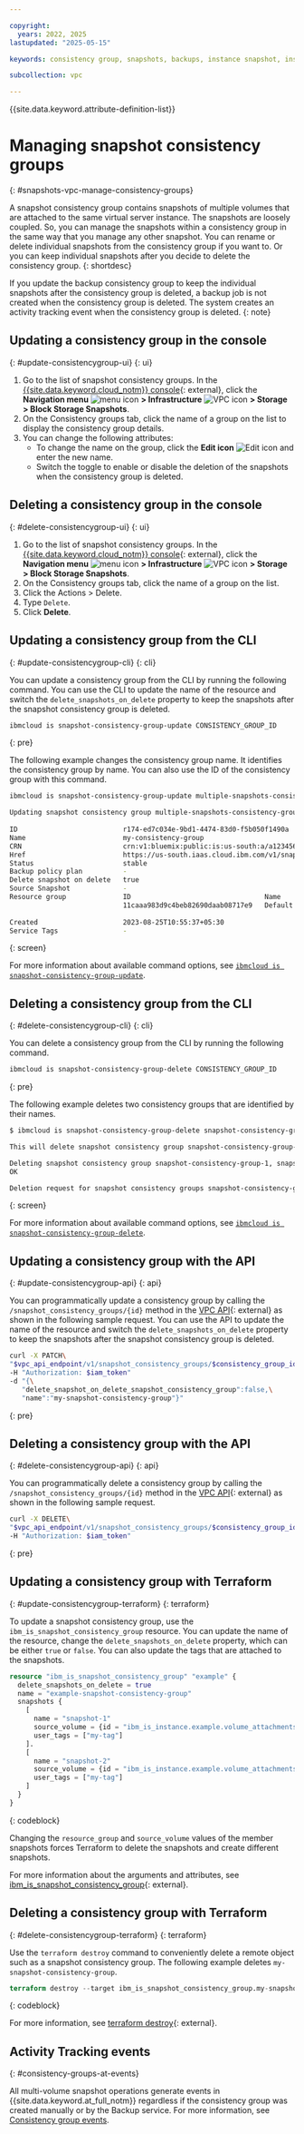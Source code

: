 ```yaml
---

copyright:
  years: 2022, 2025
lastupdated: "2025-05-15"

keywords: consistency group, snapshots, backups, instance snapshot, instance backup,

subcollection: vpc

---
```


{{site.data.keyword.attribute-definition-list}}

# Managing snapshot consistency groups
{: #snapshots-vpc-manage-consistency-groups}

A snapshot consistency group contains snapshots of multiple volumes that are attached to the same virtual server instance. The snapshots are loosely coupled. So, you can manage the snapshots within a consistency group in the same way that you manage any other snapshot. You can rename or delete individual snapshots from the consistency group if you want to. Or you can keep individual snapshots after you decide to delete the consistency group.
{: shortdesc}

If you update the backup consistency group to keep the individual snapshots after the consistency group is deleted, a backup job is not created when the consistency group is deleted. The system creates an activity tracking event when the consistency group is deleted.
{: note}

## Updating a consistency group in the console
{: #update-consistencygroup-ui}
{: ui}

1. Go to the list of snapshot consistency groups. In the [{{site.data.keyword.cloud_notm}} console](/login){: external}, click the **Navigation menu** ![menu icon](../icons/icon_hamburger.svg) **> Infrastructure** ![VPC icon](../icons/vpc.svg) **> Storage > Block Storage Snapshots**.
1. On the Consistency groups tab, click the name of a group on the list to display the consistency group details.
1. You can change the following attributes:
   * To change the name on the group, click the **Edit icon** ![Edit icon](../icons/edit-tagging.svg "Edit") and enter the new name.
   * Switch the toggle to enable or disable the deletion of the snapshots when the consistency group is deleted.

## Deleting a consistency group in the console
{: #delete-consistencygroup-ui}
{: ui}

1. Go to the list of snapshot consistency groups. In the [{{site.data.keyword.cloud_notm}} console](/login){: external}, click the **Navigation menu** ![menu icon](../icons/icon_hamburger.svg) **> Infrastructure** ![VPC icon](../icons/vpc.svg) **> Storage > Block Storage Snapshots**.
1. On the Consistency groups tab, click the name of a group on the list.
1. Click the Actions > Delete.
1. Type `Delete`.
1. Click **Delete**.

## Updating a consistency group from the CLI
{: #update-consistencygroup-cli}
{: cli}

You can update a consistency group from the CLI by running the following command. You can use the CLI to update the name of the resource and switch the `delete_snapshots_on_delete` property to keep the snapshots after the snapshot consistency group is deleted.

```sh
ibmcloud is snapshot-consistency-group-update CONSISTENCY_GROUP_ID
```
{: pre}

The following example changes the consistency group name. It identifies the consistency group by name. You can also use the ID of the consistency group with this command.

```sh
ibmcloud is snapshot-consistency-group-update multiple-snapshots-consistency-group-1 --name my-consistency-group               

Updating snapshot consistency group multiple-snapshots-consistency-group-1 under account Test Account as user test.user@ibm.com...
                               
ID                          r174-ed7c034e-9bd1-4474-83d0-f5b050f1490a   
Name                        my-consistency-group   
CRN                         crn:v1:bluemix:public:is:us-south:a/a1234567::snapshot-consistency-group:r174-ed7c034e-9bd1-4474-83d0-f5b050f1490a   
Href                        https://us-south.iaas.cloud.ibm.com/v1/snapshot_consistency_groups/r174-ed7c034e-9bd1-4474-83d0-f5b050f1490a   
Status                      stable   
Backup policy plan          -   
Delete snapshot on delete   true   
Source Snapshot             -   
Resource group              ID                                 Name      
                            11caaa983d9c4beb82690daab08717e9   Default      
                               
Created                     2023-08-25T10:55:37+05:30   
Service Tags                -   
```
{: screen}

For more information about available command options, see [`ibmcloud is snapshot-consistency-group-update`](/docs/vpc?topic=vpc-vpc-reference#snapshot-consistency-group-update).

## Deleting a consistency group from the CLI
{: #delete-consistencygroup-cli}
{: cli}

You can delete a consistency group from the CLI by running the following command.

```sh
ibmcloud is snapshot-consistency-group-delete CONSISTENCY_GROUP_ID
```
{: pre}

The following example deletes two consistency groups that are identified by their names.

```sh
$ ibmcloud is snapshot-consistency-group-delete snapshot-consistency-group-1 snapshot-consistency-group-2

This will delete snapshot consistency group snapshot-consistency-group-1, snapshot-consistency-group-2 and cannot be undone. Continue [y/N] ?> y

Deleting snapshot consistency group snapshot-consistency-group-1, snapshot-consistency-group-2 under account Test account as user test.user@ibm.com...
OK

Deletion request for snapshot consistency groups snapshot-consistency-group-1, snapshot-consistency-group-2 has been accepted.
```
{: screen}

For more information about available command options, see [`ibmcloud is snapshot-consistency-group-delete`](/docs/vpc?topic=vpc-vpc-reference#snapshot-consistency-group-delete).

## Updating a consistency group with the API
{: #update-consistencygroup-api}
{: api}

You can programmatically update a consistency group by calling the `/snapshot_consistency_groups/{id}` method in the [VPC API](/apidocs/vpc/latest#update-snapshot-consistency-group){: external} as shown in the following sample request. You can use the API to update the name of the resource and switch the `delete_snapshots_on_delete` property to keep the snapshots after the snapshot consistency group is deleted.

```sh
curl -X PATCH\
"$vpc_api_endpoint/v1/snapshot_consistency_groups/$consistency_group_id?version=2023-12-05&generation=2" 
-H "Authorization: $iam_token"
-d "{\
   "delete_snapshot_on_delete_snapshot_consistency_group":false,\
   "name":"my-snapshot-consistency-group"}"
```
{: pre}

## Deleting a consistency group with the API
{: #delete-consistencygroup-api}
{: api}

You can programmatically delete a consistency group by calling the `/snapshot_consistency_groups/{id}` method in the [VPC API](/apidocs/vpc/latest#delete-snapshot-consistency-group){: external} as shown in the following sample request.

```sh
curl -X DELETE\
"$vpc_api_endpoint/v1/snapshot_consistency_groups/$consistency_group_id?version=2023-12-05&generation=2" 
-H "Authorization: $iam_token"
```
{: pre}

## Updating a consistency group with Terraform
{: #update-consistencygroup-terraform}
{: terraform}

To update a snapshot consistency group, use the `ibm_is_snapshot_consistency_group` resource. You can update the name of the resource, change the `delete_snapshots_on_delete` property, which can be either `true` or `false`. You can also update the tags that are attached to the snapshots.

```terraform
resource "ibm_is_snapshot_consistency_group" "example" {
  delete_snapshots_on_delete = true
  name = "example-snapshot-consistency-group"
  snapshots {
    [ 
      name = "snapshot-1"
      source_volume = {id = "ibm_is_instance.example.volume_attachments[0].volume_id_1"}
      user_tags = ["my-tag"]
    ].
    [ 
      name = "snapshot-2"
      source_volume = {id = "ibm_is_instance.example.volume_attachments[0].volume_id_2"}
      user_tags = ["my-tag"]
    ]
  }
}
```
{: codeblock}

Changing the `resource_group` and `source_volume` values of the member snapshots forces Terraform to delete the snapshots and create different snapshots.

For more information about the arguments and attributes, see [ibm_is_snapshot_consistency_group](https://registry.terraform.io/providers/IBM-Cloud/ibm/latest/docs/resources/is_snapshot_consistency_group){: external}.

## Deleting a consistency group with Terraform
{: #delete-consistencygroup-terraform}
{: terraform}

Use the `terraform destroy` command to conveniently delete a remote object such as a snapshot consistency group. The following example deletes `my-snapshot-consistency-group`.

```terraform
terraform destroy --target ibm_is_snapshot_consistency_group.my-snapshot-consistency-group
```
{: codeblock}

For more information, see [terraform destroy](https://developer.hashicorp.com/terraform/cli/commands/destroy){: external}.

## Activity Tracking events
{: #consistency-groups-at-events}

All multi-volume snapshot operations generate events in {{site.data.keyword.at_full_notm}} regardless if the consistency group was created manually or by the Backup service. For more information, see [Consistency group events](/docs/vpc?topic=vpc-at_events&interface=ui#events-consistency-group).
